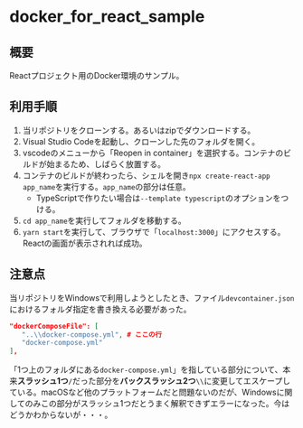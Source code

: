 # docker_for_react_sample

## 概要

Reactプロジェクト用のDocker環境のサンプル。

## 利用手順

1. 当リポジトリをクローンする。あるいはzipでダウンロードする。
2. Visual Studio Codeを起動し、クローンした先のフォルダを開く。
3. vscodeのメニューから「Reopen in container」を選択する。コンテナのビルドが始まるため、しばらく放置する。
4. コンテナのビルドが終わったら、シェルを開き`npx create-react-app app_name`を実行する。`app_name`の部分は任意。
   - TypeScriptで作りたい場合は`--template typescript`のオプションをつける。
5. `cd app_name`を実行してフォルダを移動する。
6. `yarn start`を実行して、ブラウザで「`localhost:3000`」にアクセスする。Reactの画面が表示されれば成功。

## 注意点

当リポジトリをWindowsで利用しようとしたとき、ファイル`devcontainer.json`におけるフォルダ指定を書き換える必要があった。

```json
"dockerComposeFile": [
   "..\\docker-compose.yml", # ここの行
   "docker-compose.yml"
],
```

「1つ上のフォルダにある`docker-compose.yml`」を指している部分について、本来**スラッシュ1つ**`/`だった部分を**バックスラッシュ2つ**`\\`に変更してエスケープしている。macOSなど他のプラットフォームだと問題ないのだが、Windowsに関してのみこの部分がスラッシュ1つだとうまく解釈できずエラーになった。今はどうかわからないが・・・。
